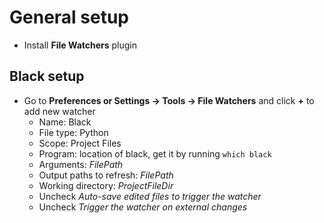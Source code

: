 # General setup
- Install **File Watchers** plugin

## Black setup
- Go to **Preferences or Settings -> Tools -> File Watchers** and click **+** to add new watcher
  - Name: Black
  - File type: Python
  - Scope: Project Files
  - Program: location of black, get it by running `which black`
  - Arguments: $FilePath$
  - Output paths to refresh: $FilePath$
  - Working directory: $ProjectFileDir$
  - Uncheck _Auto-save edited files to trigger the watcher_
  - Uncheck _Trigger the watcher on external changes_
